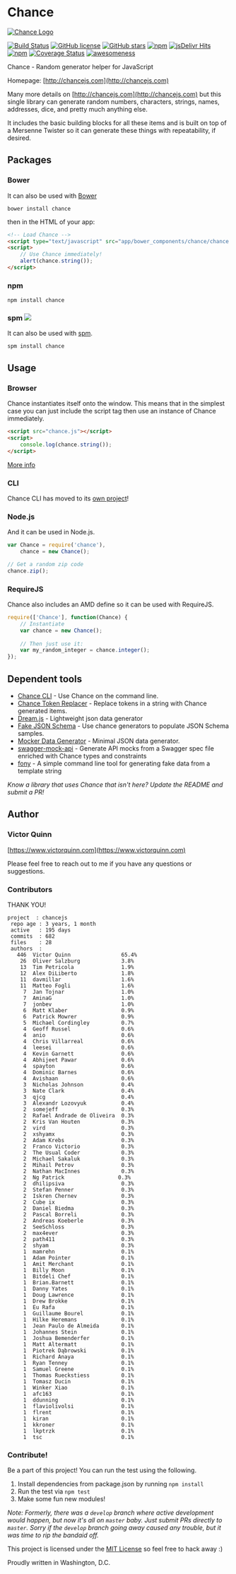 # Chance

[![Chance Logo](http://chancejs.com/logo.png)](http://chancejs.com)

[![Build Status](https://travis-ci.org/chancejs/chancejs.svg?branch=develop)](https://travis-ci.org/chancejs/chancejs) [![GitHub license](https://img.shields.io/github/license/chancejs/chancejs.svg)](https://github.com/chancejs/chancejs) [![GitHub stars](https://img.shields.io/github/stars/chancejs/chancejs.svg)](https://github.com/chancejs/chancejs) [![npm](https://img.shields.io/npm/dm/chance.svg)](https://npmjs.com/package/chance) [![jsDelivr Hits](https://data.jsdelivr.com/v1/package/npm/chance/badge?style=rounded)](https://www.jsdelivr.com/package/npm/chance) [![npm](https://img.shields.io/npm/v/chance.svg)](https://npmjs.com/package/chance) [![Coverage Status](https://coveralls.io/repos/chancejs/chancejs/badge.svg?branch=master)](https://coveralls.io/r/chancejs/chancejs?branch=master) [![awesomeness](https://img.shields.io/badge/awesomeness-maximum-red.svg)](https://github.com/chancejs/chancejs)

Chance - Random generator helper for JavaScript

Homepage: [http://chancejs.com](http://chancejs.com)

Many more details on [http://chancejs.com](http://chancejs.com) but this single
library can generate random numbers, characters, strings, names, addresses,
dice, and pretty much anything else.

It includes the basic building blocks for all these items and is built on top
of a Mersenne Twister so it can generate these things with repeatability, if
desired.

## Packages

### Bower

It can also be used with [Bower](http://bower.io)

```
bower install chance
```

then in the HTML of your app:

```html
<!-- Load Chance -->
<script type="text/javascript" src="app/bower_components/chance/chance.min.js"></script>
<script>
    // Use Chance immediately!
    alert(chance.string());
</script>
```

### npm

```shell
npm install chance
```

### spm [![](http://spmjs.io/badge/chance)](http://spmjs.io/package/chance)

It can also be used with [spm](http://spmjs.io/package/chance).

```
spm install chance
```

## Usage

### Browser

Chance instantiates itself onto the window. This means that in the simplest case you can just include the script tag then use an instance of Chance immediately.

```html
<script src="chance.js"></script>
<script>
    console.log(chance.string());
</script>
```

[More info](http://chancejs.com#browser)

### CLI

Chance CLI has moved to its [own project](https://github.com/chancejs/chancejs-cli)!

### Node.js

And it can be used in Node.js.

```js
var Chance = require('chance'),
    chance = new Chance();

// Get a random zip code
chance.zip();
```

### RequireJS

Chance also includes an AMD define so it can be used with RequireJS.

```js
require(['Chance'], function(Chance) {
    // Instantiate
    var chance = new Chance();
       
    // Then just use it:
    var my_random_integer = chance.integer();
});
```

## Dependent tools

* [Chance CLI](https://github.com/chancejs/chance-cli) - Use Chance on the command line.
* [Chance Token Replacer](https://github.com/drewbrokke/chance-token-replacer) - Replace tokens in a string with Chance generated items.
* [Dream.js](https://github.com/adleroliveira/dreamjs) - Lightweight json data generator
* [Fake JSON Schema](https://github.com/pateketrueke/json-schema-faker/) - Use chance generators to populate JSON Schema samples.
* [Mocker Data Generator](https://github.com/danibram/mocker-data-generator/) - Minimal JSON data generator.
* [swagger-mock-api](https://github.com/dzdrazil/swagger-mock-api/) - Generate API mocks from a Swagger spec file enriched with Chance types and constraints
* [fony](https://github.com/captainsafia/fony) - A simple command line tool for generating fake data from a template string

*Know a library that uses Chance that isn't here? Update the README and submit a PR!*

## Author
### Victor Quinn
[https://www.victorquinn.com](https://www.victorquinn.com)

Please feel free to reach out to me if you have any questions or suggestions.

### Contributors

THANK YOU!

```
project  : chancejs
 repo age : 3 years, 1 month
 active   : 195 days
 commits  : 682
 files    : 28
 authors  :
   446	Victor Quinn                65.4%
    26	Oliver Salzburg             3.8%
    13	Tim Petricola               1.9%
    12	Alex DiLiberto              1.8%
    11	davmillar                   1.6%
    11	Matteo Fogli                1.6%
     7	Jan Tojnar                  1.0%
     7	AminaG                      1.0%
     7	jonbev                      1.0%
     6	Matt Klaber                 0.9%
     6	Patrick Mowrer              0.9%
     5	Michael Cordingley          0.7%
     4	Geoff Russel                0.6%
     4	anio                        0.6%
     4	Chris Villarreal            0.6%
     4	leesei                      0.6%
     4	Kevin Garnett               0.6%
     4	Abhijeet Pawar              0.6%
     4	spayton                     0.6%
     4	Dominic Barnes              0.6%
     4	Avishaan                    0.6%
     3	Nicholas Johnson            0.4%
     3	Nate Clark                  0.4%
     3	qjcg                        0.4%
     3	Alexandr Lozovyuk           0.4%
     2	somejeff                    0.3%
     2	Rafael Andrade de Oliveira  0.3%
     2	Kris Van Houten             0.3%
     2	vird                        0.3%
     2	xshyamx                     0.3%
     2	Adam Krebs                  0.3%
     2	Franco Victorio             0.3%
     2	The Usual Coder             0.3%
     2	Michael Sakaluk             0.3%
     2	Mihail Petrov               0.3%
     2	Nathan MacInnes             0.3%
     2	Ng Patrick                 0.3%
     2	dhilipsiva                  0.3%
     2	Stefan Penner               0.3%
     2	Iskren Chernev              0.3%
     2	Cube ix                     0.3%
     2	Daniel Biedma               0.3%
     2	Pascal Borreli              0.3%
     2	Andreas Koeberle            0.3%
     2	SeeSchloss                  0.3%
     2	max4ever                    0.3%
     2	path411                     0.3%
     2	shyam                       0.3%
     1	mamrehn                     0.1%
     1	Adam Pointer                0.1%
     1	Amit Merchant               0.1%
     1	Billy Moon                  0.1%
     1	Bitdeli Chef                0.1%
     1	Brian.Barnett               0.1%
     1	Danny Yates                 0.1%
     1	Doug Lawrence               0.1%
     1	Drew Brokke                 0.1%
     1	Eu Rafa                     0.1%
     1	Guillaume Bourel            0.1%
     1	Hilke Heremans              0.1%
     1	Jean Paulo de Almeida       0.1%
     1	Johannes Stein              0.1%
     1	Joshua Bemenderfer          0.1%
     1	Matt Altermatt              0.1%
     1	Piotrek Dąbrowski           0.1%
     1	Richard Anaya               0.1%
     1	Ryan Tenney                 0.1%
     1	Samuel Greene               0.1%
     1	Thomas Rueckstiess          0.1%
     1	Tomasz Ducin                0.1%
     1	Winker Xiao                 0.1%
     1	afc163                      0.1%
     1	ddunning                    0.1%
     1	flaviolivolsi               0.1%
     1	flrent                      0.1%
     1	kiran                       0.1%
     1	kkroner                     0.1%
     1	lkptrzk                     0.1%
     1	tsc                         0.1%
```

### Contribute! 

Be a part of this project! You can run the test using the following.

1. Install dependencies from package.json by running `npm install`
2. Run the test via `npm test`
3. Make some fun new modules!

*Note: Formerly, there was a `develop` branch where active development would
happen, but now it's all on `master` baby. Just submit PRs directly to `master`.
Sorry if the `develop` branch going away caused any trouble, but it was time to
rip the bandaid off.*

This project is licensed under the [MIT License](http://en.wikipedia.org/wiki/MIT_License) so feel free to hack away :)

Proudly written in Washington, D.C.

